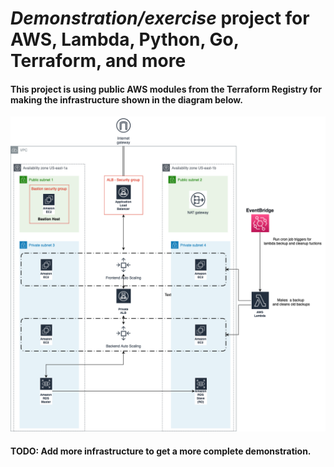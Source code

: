 # _Demonstration/exercise_ project for AWS, Lambda, Python, Go, Terraform, and more



#### This project is using  public AWS modules from the Terraform Registry for making the infrastructure shown in the diagram below.

![](img/demonstration.png)

#### TODO: Add more infrastructure to get a more complete demonstration.
